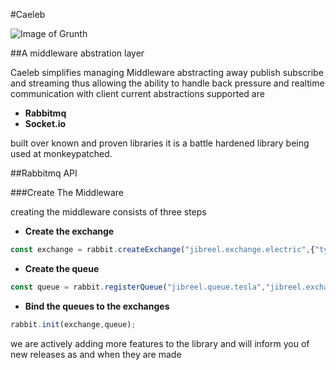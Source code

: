 #Caeleb

![Image of Grunth](https://d13yacurqjgara.cloudfront.net/users/541438/screenshots/2156836/untitled-3_1x.png)

##A middleware abstration layer  

Caeleb simplifies managing Middleware abstracting away publish subscribe and streaming thus allowing the ability to handle back pressure and realtime communication with client current abstractions supported are 

* **Rabbitmq**
* **Socket.io**

built over known and proven libraries it is a battle hardened library being used at monkeypatched.

##Rabbitmq API

###Create The Middleware

creating the middleware consists of three steps

* **Create the exchange**

```js
const exchange = rabbit.createExchange("jibreel.exchange.electric",{"type": "topic"});
```

* **Create the queue**

```js
const queue = rabbit.registerQueue("jibreel.queue.tesla","jibreel.exchange.electric","tesla");
```

* **Bind the queues to the exchanges**

```js
rabbit.init(exchange,queue);
```





we are actively adding more features to the library and will inform you of new releases
as and when they are made

